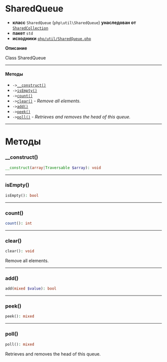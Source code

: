 # SharedQueue

- **класс** `SharedQueue` (`php\util\SharedQueue`) **унаследован от** [`SharedCollection`](https://github.com/jphp-compiler/jphp/blob/master/jphp-runtime/api-docs/classes/php/util/SharedCollection.ru.md)
- **пакет** `std`
- **исходники** [`php/util/SharedQueue.php`](./src/main/resources/JPHP-INF/sdk/php/util/SharedQueue.php)

**Описание**

Class SharedQueue

---

#### Методы

- `->`[`__construct()`](#method-__construct)
- `->`[`isEmpty()`](#method-isempty)
- `->`[`count()`](#method-count)
- `->`[`clear()`](#method-clear) - _Remove all elements._
- `->`[`add()`](#method-add)
- `->`[`peek()`](#method-peek)
- `->`[`poll()`](#method-poll) - _Retrieves and removes the head of this queue._

---
# Методы

<a name="method-__construct"></a>

### __construct()
```php
__construct(array|Traversable $array): void
```

---

<a name="method-isempty"></a>

### isEmpty()
```php
isEmpty(): bool
```

---

<a name="method-count"></a>

### count()
```php
count(): int
```

---

<a name="method-clear"></a>

### clear()
```php
clear(): void
```
Remove all elements.

---

<a name="method-add"></a>

### add()
```php
add(mixed $value): bool
```

---

<a name="method-peek"></a>

### peek()
```php
peek(): mixed
```

---

<a name="method-poll"></a>

### poll()
```php
poll(): mixed
```
Retrieves and removes the head of this queue.